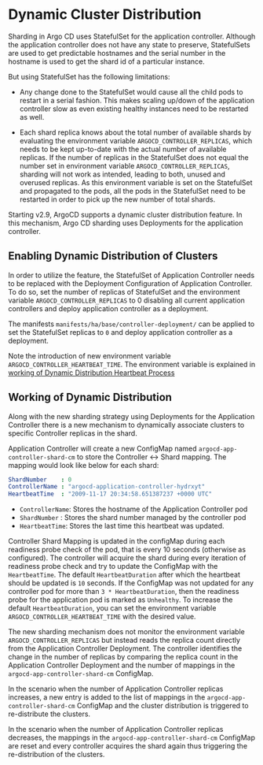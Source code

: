 # Dynamic Cluster Distribution

Sharding in Argo CD uses StatefulSet for the application controller. Although the application controller does not have any state to preserve, StatefulSets are used to get predictable hostnames and the serial number in the hostname is used to get the shard id of a particular instance.

But using StatefulSet has the following limitations:

* Any change done to the StatefulSet would cause all the child pods to restart in a serial fashion. This makes scaling up/down of the application controller slow as even existing healthy instances need to be restarted as well. 

* Each shard replica knows about the total number of available shards by evaluating the environment variable `ARGOCD_CONTROLLER_REPLICAS`, which needs to be kept up-to-date with the actual number of available replicas. If the number of replicas in the StatefulSet does not equal the number set in environment variable `ARGOCD_CONTROLLER_REPLICAS`, sharding will not work as intended, leading to both, unused and overused replicas. As this environment variable is set on the StatefulSet and propagated to the pods, all the pods in the StatefulSet need to be restarted in order to pick up the new number of total shards.


Starting v2.9, ArgoCD supports a dynamic cluster distribution feature. In this mechanism, Argo CD sharding uses Deployments for the application controller. 


## Enabling Dynamic Distribution of Clusters

In order to utilize the feature, the StatefulSet of Application Controller needs to be replaced with the Deployment Configuration of Application Controller. To do so, set the number of replicas of StatefulSet and the environment variable `ARGOCD_CONTROLLER_REPLICAS` to 0 disabling all current application controllers and deploy application controller as a deployment.

The manifests `manifests/ha/base/controller-deployment/` can be applied to set the StatefulSet replicas to `0` and deploy application controller as a deployment.

Note the introduction of new environment variable `ARGOCD_CONTROLLER_HEARTBEAT_TIME`. The environment variable is explained in [working of Dynamic Distribution Heartbeat Process](#working-of-dynamic-distribution)


## Working of Dynamic Distribution

Along with the new sharding strategy using Deployments for the Application Controller there is a new mechanism to dynamically associate clusters to specific Controller replicas in the shard.

Application Controller will create a new ConfigMap named `argocd-app-controller-shard-cm` to store the Controller <-> Shard mapping. The mapping would look like below for each shard:

```yaml
ShardNumber    : 0
ControllerName : "argocd-application-controller-hydrxyt"
HeartbeatTime  : "2009-11-17 20:34:58.651387237 +0000 UTC"
```

* `ControllerName`: Stores the hostname of the Application Controller pod
* `ShardNumber` : Stores the shard number managed by the controller pod
* `HeartbeatTime`: Stores the last time this heartbeat was updated.


Controller Shard Mapping is updated in the configMap during each readiness probe check of the pod, that is every 10 seconds (otherwise as configured). The controller will acquire the shard during every iteration of readiness probe check and try to update the ConfigMap with the `HeartbeatTime`. The default `HeartbeatDuration` after which the heartbeat should be updated is `10` seconds. If the ConfigMap was not updated for any controller pod for more than `3 * HeartbeatDuration`, then the readiness probe for the application pod is marked as `Unhealthy`. To increase the default `HeartbeatDuration`, you can set the environment variable `ARGOCD_CONTROLLER_HEARTBEAT_TIME` with the desired value.

The new sharding mechanism does not monitor the environment variable `ARGOCD_CONTROLLER_REPLICAS` but instead reads the replica count directly from the Application Controller Deployment. The controller identifies the change in the number of replicas by comparing the replica count in the Application Controller Deployment and the number of mappings in the `argocd-app-controller-shard-cm` ConfigMap.

In the scenario when the number of Application Controller replicas increases, a new entry is added to the list of mappings in the `argocd-app-controller-shard-cm` ConfigMap and the cluster distribution is triggered to re-distribute the clusters.

In the scenario when the number of Application Controller replicas decreases, the mappings in the `argocd-app-controller-shard-cm` ConfigMap are reset and every controller acquires the shard again thus triggering the re-distribution of the clusters.

